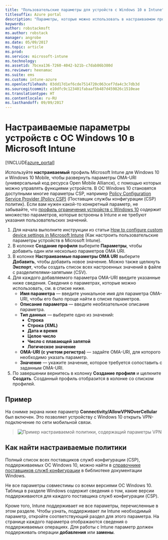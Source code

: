 ```yaml
---
title: "Пользовательские параметры для устройств с Windows 10 в Intune"
titlesuffix: Azure portal
description: "Параметры, которые можно использовать в настраиваемом профиле Windows 10.\""
keywords: 
author: robstackmsft
ms.author: robstack
manager: angrobe
ms.date: 05/09/2017
ms.topic: article
ms.prod: 
ms.service: microsoft-intune
ms.technology: 
ms.assetid: 7bcea136-7260-4042-b21b-c7dab86b380d
ms.reviewer: heenamac
ms.suite: ems
ms.custom: intune-azure
ms.openlocfilehash: 03dd17d1ef6cde7514720c063cef7da4c3c7db3d
ms.sourcegitcommit: e10dfc9c123401fabaaf5b487d459826c1510eae
ms.translationtype: HT
ms.contentlocale: ru-RU
ms.lasthandoff: 09/09/2017
---
```

# <a name="custom-device-settings-for-windows-10-devices-in-microsoft-intune"></a>Настраиваемые параметры устройств с ОС Windows 10 в Microsoft Intune

[!INCLUDE[azure_portal](./includes/azure_portal.md)]

 Используйте **настраиваемый** профиль Microsoft Intune для Windows 10 и Windows 10 Mobile, чтобы развернуть параметры OMA-URI (универсальный код ресурса Open Mobile Alliance), с помощью которых можно управлять функциями устройств. В ОС Windows 10 становятся доступными многие параметры CSP, например [Policy Configuration Service Provider (Policy CSP)](https://technet.microsoft.com/itpro/windows/manage/how-it-pros-can-use-configuration-service-providers) (Поставщик службы конфигурации (CSP) политик).
Если вам нужен какой-то конкретный параметр, не забывайте, что [профиль ограничения устройств с Windows 10](device-restrictions-windows-10.md) содержит множество параметров, которые встроены в Intune и не требуют указания пользовательских значений.

1. Для начала выполните инструкции из статьи [How to configure custom device settings in Microsoft Intune](custom-settings-configure.md) (Как настроить пользовательские параметры устройств в Microsoft Intune).
2. В колонке **Создание профиля** выберите **Параметры**, чтобы добавить один или несколько параметров OMA URI.
3. В колонке **Настраиваемые параметры OMA URI** выберите **Добавить**, чтобы добавить новое значение. Можно также щелкнуть **Экспорт**, чтобы создать список всех настроенных значений в файле с разделителями-запятыми (CSV).
4. Для каждого добавляемого параметра OMA-URI введите указанные ниже сведения. Сведения о параметрах, которые можно использовать, см. в списке ниже.
    - **Имя параметра** — введите уникальное имя для параметра OMA-URI, чтобы его было проще найти в списке параметров.
    - **Описание параметра** — введите необязательное описание параметра.
    - **Тип данных** — выберите одно из значений:
        - **Строка**
        - **Строка (XML)**
        - **Дата и время**
        - **Целое число**
        - **Число с плавающей запятой**
        - **Логическое значение**
    - **OMA-URI (с учетом регистра)** — задайте OMA-URI, для которого необходимо указать параметр.
    - **Значение** — укажите значение, которое требуется сопоставить с заданным OMA-URI.
5. По завершении вернитесь в колонку **Создание профиля** и щелкните **Создать**.
Созданный профиль отобразится в колонке со списком профилей.

## <a name="example"></a>Пример
На снимке экрана ниже параметр **Connectivity/AllowVPNOverCellular** был включен. Это позволяет устройству с Windows 10 открыть VPN-подключение по сети мобильной связи.

> ![Пример настраиваемой политики, содержащий параметры VPN](./media/custom-policy-example.png)


## <a name="how-to-find-the-policies-you-can-configure"></a>Как найти настраиваемые политики

Полный список всех поставщиков служб конфигурации (CSP), поддерживаемых ОС Windows 10, можно найти в [справочнике поставщиков служб конфигурации](https://msdn.microsoft.com/windows/hardware/commercialize/customize/mdm/configuration-service-provider-reference) в библиотеке документации Windows.

Не все параметры совместимы со всеми версиями ОС Windows 10. Таблица в разделе Windows содержит сведения о том, какие версии поддерживаются для каждого поставщика служб конфигурации (CSP).

Кроме того, Intune поддерживает не все параметры, перечисленные в этом разделе. Чтобы узнать, поддерживает ли Intune необходимый параметр, откройте соответствующий раздел для этого параметра. На странице каждого параметра отображаются сведения о поддерживаемых операциях. Для работы с Intune параметр должен поддерживать операции **добавления** или **замены**.


